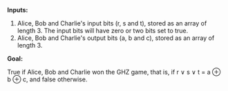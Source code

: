 **Inputs:**

1. Alice, Bob and Charlie's input bits (r, s and t), stored as an array of length 3.
   The input bits will have zero or two bits set to true.
2. Alice, Bob and Charlie's output bits (a, b and c), stored as an array of length 3.

**Goal:**

True if Alice, Bob and Charlie won the GHZ game, that is, if r ∨ s ∨ t = a ⊕ b ⊕ c, and false otherwise.
